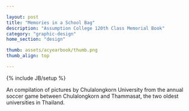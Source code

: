 ```yaml
---

layout: post
title: "Memories in a School Bag"
description: "Assumption College 120th Class Memorial Book"
category: "graphic-design"
home_section: "design"

thumb: assets/acyearbook/thumb.png
thumb_align: top

---
```

{% include JB/setup %}

An compilation of pictures by Chulalongkorn University from the annual soccer game between Chulalongkorn and Thammasat, the two oldest universities in Thailand.